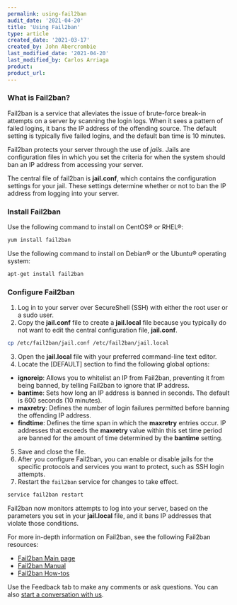 ```yaml
---
permalink: using-fail2ban
audit_date: '2021-04-20'
title: 'Using Fail2ban'
type: article
created_date: '2021-03-17'
created_by: John Abercrombie
last_modified_date: '2021-04-20'
last_modified_by: Carlos Arriaga
product:
product_url:
---
```


### What is Fail2ban?

Fail2ban is a service that alleviates the issue of brute-force break-in attempts on a server
by scanning the login logs. When it sees a pattern of failed logins, it bans the IP address
of the offending source. The default setting is typically five failed logins, and the default
ban time is 10 minutes.

Fail2ban protects your server through the use of *jails*. Jails are configuration files
in which you set the criteria for when the system should ban an IP address
from accessing your server.

The central file of fail2ban is **jail.conf**, which contains the configuration settings
for your jail. These settings determine whether or not to ban the IP address from
logging into your server.

### Install Fail2ban

Use the following command to install on CentOS&reg; or RHEL&reg;:

```sh
yum install fail2ban
```

Use the following command to install on  Debian&reg; or the Ubuntu&reg; operating system:

```sh
apt-get install fail2ban
```

### Configure Fail2ban

1. Log in to your server over SecureShell (SSH) with either the root user or a sudo user.
2. Copy the **jail.conf** file to create a **jail.local** file because you typically do
   not want to edit the central configuration file, **jail.conf**.

```sh
cp /etc/fail2ban/jail.conf /etc/fail2ban/jail.local
```

3. Open the **jail.local** file with your preferred command-line text editor.
4. Locate the [DEFAULT] section to find the following global options:

- **ignoreip**: Allows you to whitelist an IP from Fail2ban, preventing it from being banned,
  by telling Fail2ban to ignore that IP address.
- **bantime**: Sets how long an IP address is banned in seconds. The default is 600 seconds (10 minutes).
- **maxretry**: Defines the number of login failures permitted before banning the offending IP address.
- **findtime**: Defines the time span in which the **maxretry** entries occur. IP addresses that exceeds the
  **maxretry** value within this set time period are banned for the amount of time determined by the
  **bantime** setting.

5. Save and close the file.
6. After you configure Fail2ban, you can enable or disable jails for the specific protocols and services
   you want to protect, such as SSH login attempts.
8. Restart the `fail2ban` service for changes to take effect.

```sh
service fail2ban restart
```

Fail2ban now monitors attempts to log into your server, based on the parameters you set in your **jail.local**
file, and it bans IP addresses that violate those conditions.

For more in-depth information on Fail2ban, see the following Fail2ban resources:

- [Fail2ban Main page](http://www.fail2ban.org/wiki/index.php/Main_Page)
- [Fail2ban Manual](http://www.fail2ban.org/wiki/index.php/Manual)
- [Fail2ban How-tos](https://www.fail2ban.org/wiki/index.php/HOWTOs)

Use the Feedback tab to make any comments or ask questions. You can also [start a conversation with us](https://www.rackspace.com/contact). 
